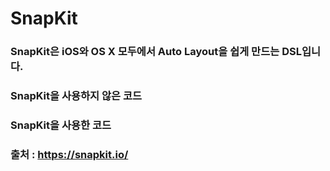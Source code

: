 # SnapKit

### SnapKit은 iOS와 OS X 모두에서 Auto Layout을 쉽게 만드는 DSL입니다.

### SnapKit을 사용하지 않은 코드

### SnapKit을 사용한 코드


### 출처 : https://snapkit.io/

